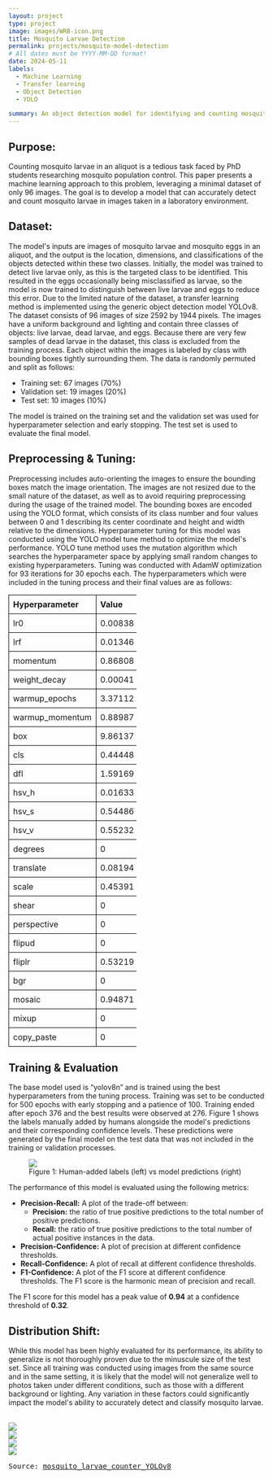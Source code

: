 ```yaml
---
layout: project
type: project
image: images/WRB-icon.png
title: Mosquito Larvae Detection
permalink: projects/mosquito-model-detection
# All dates must be YYYY-MM-DD format!
date: 2024-05-11
labels:
  - Machine Learning
  - Transfer learning
  - Object Detection
  - YOLO

summary: An object detection model for identifying and counting mosquito larvae and eggs
---
```

<head>
    <style>
        table {
            width: 50%;
            border-collapse: collapse;
        }
        th, td {
            border: 1px solid black;
            padding: 8px;
            text-align: left;
        }
    </style>
</head>
<body>
<h2>Purpose:</h2>
<p>
Counting mosquito larvae in an aliquot is a tedious task faced by PhD students researching mosquito population control. This paper presents a machine learning approach to this problem, leveraging a minimal dataset of only 96 images. The goal is to develop a model that can accurately detect and count mosquito larvae in images taken in a laboratory environment.
</p>
<h2>Dataset:</h2>
The model's inputs are images of mosquito larvae and mosquito eggs in an aliquot, and the output is the location, dimensions, and classifications of the objects detected within these two classes. Initially, the model was trained to detect live larvae only, as this is the targeted class to be identified. This resulted in the eggs occasionally being misclassified as larvae, so the model is now trained to distinguish between live larvae and eggs to reduce this error. Due to the limited nature of the dataset, a transfer learning method is implemented using the generic object detection model YOLOv8.
The dataset consists of 96 images of size 2592 by 1944 pixels. The images have a uniform background and lighting and contain three classes of objects: live larvae, dead larvae, and eggs. Because there are very few samples of dead larvae in the dataset, this class is excluded from the training process. Each object within the images is labeled by class with bounding boxes tightly surrounding them. The data is randomly permuted and split as follows:
<ul>
  <li>Training set: 67 images (70%)</li>
  <li>Validation set: 19 images (20%)</li>
  <li>Test set: 10 images (10%)</li>
</ul>
<p>
The model is trained on the training set and the validation set was used for hyperparameter selection and early stopping. The test set is used to evaluate the final model.
</p>
<h2>Preprocessing & Tuning:</h2>
<p>
Preprocessing includes auto-orienting the images to ensure the bounding boxes match the image orientation. The images are not resized due to the small nature of the dataset, as well as to avoid requiring preprocessing during the usage of the trained model. The bounding boxes
are encoded using the YOLO format, which consists of its class number and four values between 0 and 1 describing its center coordinate and height and width relative to the dimensions.
Hyperparameter tuning for this model was conducted using the YOLO model tune method to optimize the model's performance. YOLO tune method uses the mutation algorithm which searches the hyperparameter space by applying small random changes to existing hyperparameters. Tuning was conducted with AdamW optimization for 93 iterations for 30 epochs each. The hyperparameters which were included in the tuning process and their final values are as follows:
</p>
<table>
    <tr>
        <th>Hyperparameter</th>
        <th>Value</th>
    </tr>
    <tr><td>lr0</td><td>0.00838</td></tr>
    <tr><td>lrf</td><td>0.01346</td></tr>
    <tr><td>momentum</td><td>0.86808</td></tr>
    <tr><td>weight_decay</td><td>0.00041</td></tr>
    <tr><td>warmup_epochs</td><td>3.37112</td></tr>
    <tr><td>warmup_momentum</td><td>0.88987</td></tr>
    <tr><td>box</td><td>9.86137</td></tr>
    <tr><td>cls</td><td>0.44448</td></tr>
    <tr><td>dfl</td><td>1.59169</td></tr>
    <tr><td>hsv_h</td><td>0.01633</td></tr>
    <tr><td>hsv_s</td><td>0.54486</td></tr>
    <tr><td>hsv_v</td><td>0.55232</td></tr>
    <tr><td>degrees</td><td>0</td></tr>
    <tr><td>translate</td><td>0.08194</td></tr>
    <tr><td>scale</td><td>0.45391</td></tr>
    <tr><td>shear</td><td>0</td></tr>
    <tr><td>perspective</td><td>0</td></tr>
    <tr><td>flipud</td><td>0</td></tr>
    <tr><td>fliplr</td><td>0.53219</td></tr>
    <tr><td>bgr</td><td>0</td></tr>
    <tr><td>mosaic</td><td>0.94871</td></tr>
    <tr><td>mixup</td><td>0</td></tr>
    <tr><td>copy_paste</td><td>0</td></tr>
</table>
<h2>Training & Evaluation</h2>
<p>
The base model used is “yolov8n” and is trained using the best hyperparameters from the tuning process. Training was set to be conducted for 500 epochs with early stopping and a patience of 100. Training ended after epoch 376 and the best results were observed at 276. Figure 1 shows the labels manually added by humans alongside the model's predictions and their corresponding confidence levels. These predictions were generated by the final model on the test data that was not included in the training or validation processes.
</p>
<figure>
    <img class="ui image" src="{{ site.baseurl }}/images/larvae-counter/labels-vs-predictions.png">
    <figcaption>Figure 1: Human-added labels (left) vs model predictions (right)</figcaption>
</figure>

<p>The performance of this model is evaluated using the following metrics:</p>
<ul>
    <li>
        <strong>Precision-Recall:</strong> A plot of the trade-off between:
        <ul>
            <li><strong>Precision:</strong> the ratio of true positive predictions to the total number of positive predictions.</li>
            <li><strong>Recall:</strong> the ratio of true positive predictions to the total number of actual positive instances in the data.</li>
        </ul>
    </li>
    <li><strong>Precision-Confidence:</strong> A plot of precision at different confidence thresholds.</li>
    <li><strong>Recall-Confidence:</strong> A plot of recall at different confidence thresholds.</li>
    <li><strong>F1-Confidence:</strong> A plot of the F1 score at different confidence thresholds. The F1 score is the harmonic mean of precision and recall.</li>
</ul>
<p>The F1 score for this model has a peak value of <strong>0.94</strong> at a confidence threshold of <strong>0.32</strong>.</p>
<h2>Distribution Shift:</h2>
<p>
While this model has been highly evaluated for its performance, its ability to generalize is not thoroughly proven due to the minuscule size of the test set. Since all training was conducted using images from the same source and in the same setting, it is likely that the model will not generalize well to photos taken under different conditions, such as those with a different background or lighting. Any variation in these factors could significantly impact the model's ability to accurately detect and classify mosquito larvae.
</p>
<br/>
<img class="ui image" src="{{ site.baseurl }}/images/PR-curve.png"/>
<br/>
<img class="ui image" src="{{ site.baseurl }}/images/PC-curve.png"/>
<br/>
<img class="ui image" src="{{ site.baseurl }}/images/RC-curve.png"/>
<br/>
<img class="ui image" src="{{ site.baseurl }}/images/F1-curve.png"/>
<br/>
<pre>Source: <a href="https://github.com/yongsungm/mosquito_larvae_counter_YOLOv8"><i class="large github icon"></i>mosquito_larvae_counter_YOLOv8</a>
<br/>
</body>
